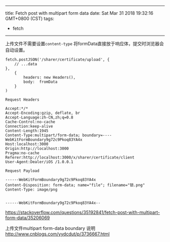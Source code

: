 
---
title: Fetch post with multipart form data
date: Sat Mar 31 2018 19:32:16 GMT+0800 (CST)
tags:
 - fetch
---

上传文件不需要设置`content-type` 将formData直接放于响应体，提交时浏览器会自动设置。
```
fetch.postJSON('/sharer/certificate/upload', {
    // ...data
},
    {
        headers: new Headers(),
        body:  fromData  
    }
)
```
```
Request Headers

Accept:*/*
Accept-Encoding:gzip, deflate, br
Accept-Language:zh-CN,zh;q=0.8
Cache-Control:no-cache
Connection:keep-alive
Content-Length:1945
Content-Type:multipart/form-data; boundary=----WebKitFormBoundary9g72c9Pkoq83YA4x
Host:localhost:3000
Origin:http://localhost:3000
Pragma:no-cache
Referer:http://localhost:3000/x/sharer/certificate/client
User-Agent:Dealer/iOS /1.0.0.1

Request Payload

------WebKitFormBoundary9g72c9Pkoq83YA4x
Content-Disposition: form-data; name="file"; filename="锁.png"
Content-Type: image/png


------WebKitFormBoundary9g72c9Pkoq83YA4x--
```

https://stackoverflow.com/questions/35192841/fetch-post-with-multipart-form-data/35206069

上传文件multipart form-data boundary 说明 http://www.cnblogs.com/yydcdut/p/3736667.html